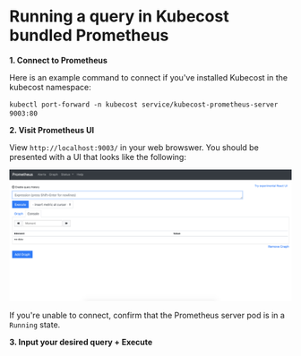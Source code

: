 # Running a query in Kubecost bundled Prometheus

**1. Connect to Prometheus**

Here is an example command to connect if you've installed Kubecost in the kubecost namespace:

```text
kubectl port-forward -n kubecost service/kubecost-prometheus-server 9003:80
```

**2. Visit Prometheus UI**

View `http://localhost:9003/` in your web browswer. You should be presented with a UI that looks like the following:

![](.gitbook/assets/prom-ui.png)

If you're unable to connect, confirm that the Prometheus server pod is in a `Running` state.

**3. Input your desired query + Execute**

